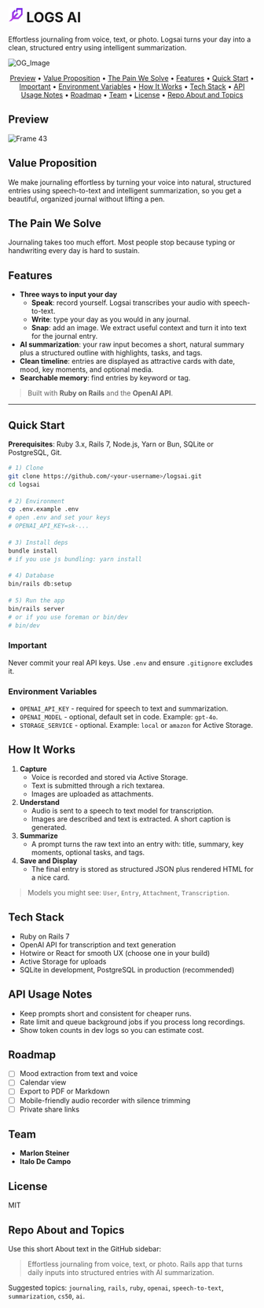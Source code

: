 #  <img src="docs/logsai-logo.png" alt="Logsai logo" width="30"> LOGS AI


Effortless journaling from voice, text, or photo. Logsai turns your day into a clean, structured entry using intelligent summarization.

![OG_Image](https://github.com/user-attachments/assets/55fe4a9c-4e89-400f-a8da-27763402d4ef)

<p align="center">
  <a href="#preview">Preview</a> •
  <a href="#value-proposition">Value Proposition</a> •
  <a href="#the-pain-we-solve">The Pain We Solve</a> •
  <a href="#features">Features</a> •
  <a href="#quick-start">Quick Start</a> •
  <a href="#important">Important</a> •
  <a href="#environment-variables">Environment Variables</a> •
  <a href="#how-it-works">How It Works</a> •
  <a href="#tech-stack">Tech Stack</a> •
  <a href="#api-usage-notes">API Usage Notes</a> •
  <a href="#roadmap">Roadmap</a> •
  <a href="#team">Team</a> •
  <a href="#license">License</a> •
  <a href="#repo-about-and-topics">Repo About and Topics</a>
</p>

## Preview

<img width="1200" height="630" alt="Frame 43" src="https://github.com/user-attachments/assets/61523229-a9c2-4b0d-916d-76c7c39c9ff8" />

## Value Proposition
We make journaling effortless by turning your voice into natural, structured entries using speech-to-text and intelligent summarization, so you get a beautiful, organized journal without lifting a pen.

## The Pain We Solve
Journaling takes too much effort. Most people stop because typing or handwriting every day is hard to sustain.

## Features
- **Three ways to input your day**
  - **Speak**: record yourself. Logsai transcribes your audio with speech-to-text.
  - **Write**: type your day as you would in any journal.
  - **Snap**: add an image. We extract useful context and turn it into text for the journal entry.
- **AI summarization**: your raw input becomes a short, natural summary plus a structured outline with highlights, tasks, and tags.
- **Clean timeline**: entries are displayed as attractive cards with date, mood, key moments, and optional media.
- **Searchable memory**: find entries by keyword or tag.

> Built with **Ruby on Rails** and the **OpenAI API**.

---

## Quick Start
**Prerequisites**: Ruby 3.x, Rails 7, Node.js, Yarn or Bun, SQLite or PostgreSQL, Git.

```bash
# 1) Clone
git clone https://github.com/<your-username>/logsai.git
cd logsai

# 2) Environment
cp .env.example .env
# open .env and set your keys
# OPENAI_API_KEY=sk-...

# 3) Install deps
bundle install
# if you use js bundling: yarn install

# 4) Database
bin/rails db:setup

# 5) Run the app
bin/rails server
# or if you use foreman or bin/dev
# bin/dev

```
### Important
Never commit your real API keys. Use `.env` and ensure `.gitignore` excludes it.

### Environment Variables
- `OPENAI_API_KEY` - required for speech to text and summarization.
- `OPENAI_MODEL` - optional, default set in code. Example: `gpt-4o`.
- `STORAGE_SERVICE` - optional. Example: `local` or `amazon` for Active Storage.

## How It Works
1. **Capture**
   - Voice is recorded and stored via Active Storage.
   - Text is submitted through a rich textarea.
   - Images are uploaded as attachments.
2. **Understand**
   - Audio is sent to a speech to text model for transcription.
   - Images are described and text is extracted. A short caption is generated.
3. **Summarize**
   - A prompt turns the raw text into an entry with: title, summary, key moments, optional tasks, and tags.
4. **Save and Display**
   - The final entry is stored as structured JSON plus rendered HTML for a nice card.

> Models you might see: `User`, `Entry`, `Attachment`, `Transcription`.

## Tech Stack
- Ruby on Rails 7
- OpenAI API for transcription and text generation
- Hotwire or React for smooth UX (choose one in your build)
- Active Storage for uploads
- SQLite in development, PostgreSQL in production (recommended)

## API Usage Notes
- Keep prompts short and consistent for cheaper runs.
- Rate limit and queue background jobs if you process long recordings.
- Show token counts in dev logs so you can estimate cost.

## Roadmap
- [ ] Mood extraction from text and voice
- [ ] Calendar view
- [ ] Export to PDF or Markdown
- [ ] Mobile-friendly audio recorder with silence trimming
- [ ] Private share links

## Team
- **Marlon Steiner**
- **Italo De Campo**

## License
MIT

## Repo About and Topics
Use this short About text in the GitHub sidebar:

> Effortless journaling from voice, text, or photo. Rails app that turns daily inputs into structured entries with AI summarization.

Suggested topics: `journaling`, `rails`, `ruby`, `openai`, `speech-to-text`, `summarization`, `cs50`, `ai`.


